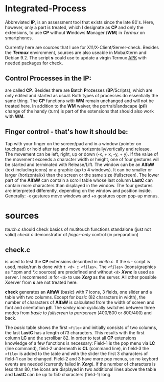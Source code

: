 # Integrated-Process
Abbreviated **IP**, is an assessment tool that exists since the late 80's. Here, however, only a part is treated, which I designate as **CP** and only the extensions, to use **CP** without **W**indows **M**anager (**WM**) in _Termux_ on smartphones.

Currently here are sources that I use for X11/X-Client/Server-check. Besides the _**Termux**_ environment, sources are also useable in MobaXterm and Debian 9.2. The script **s** could use to update a virgin Termux [APK](https://github.com/termux/termux-packages/issues/3535#issuecomment-489430202) with needed packages for check.

## Control Processes in the IP:
are called **CP**. Besides there are **B**atch **P**rozesses (**BP**/Scripts), which are only edited and started as usual. Both types of processes do essentially the same thing. The **CP** functions _with_ **WM** remain unchanged and will not be treated here. In addition to the **WM** waiver, the portrait/landscape (**p/l**) change of the handy (turn) is part of the extensions that should also work with **WM**.

## Finger control - that's how it should be:
Tap with your finger on the screen/pad and in a window (pointer on touchpad) or hold after tap and move horizontally/vertically and release. The movement can be left, right, up or down (-x, + x, -y, + y). If the value of the movement exceeds a character width or height, one of four gestures will be started and terminated with Release/Lift.
The window can be an **AlfaW** (text including icons) or a graphic (up to 4 windows). It can be smaller or larger (horizontal/x) than the screen or the same size (fullscreen). The lower part of the **AlfaW** can contain a scroll table whose last column **LastC** can contain more characters than displayed in the window.
The four gestures are interpreted differently, depending on the window and position inside. Generally: -x gestures move windows and +x gestures open pop-up menus.
# sources
_touch.c_ should check basics of mutitouch functions standalone (just not valid)
_check.c_ demonstrator of _finger-only_ control (in preparation)
## check.c
is used to test the **CP** extensions described in _xinitn.c_. If the **s** - script is used, make/run is done with `t <d> c <files>`. The `<files>` (icons/graphics as *.xpm and *.c sources) are predefined and without `<d>` _**Xvnc**_ is used as server. I recommend `:0` for `<d>` to use _**Xorg**_ as the server. All other possible Xserver from **s** are not treated here.

**check** generates an **AlfaW** (basic) with 7 icons, 3 fields, one slider and a table with two columns. Except for _basic_ (82 characters in width), the number of characters of **AlfaW** is calculated from the width of screen and font and orientation **p/l**. The _smiley icon_ cyclically switches between three modes from _basic_ to _fullscreen_ to _partscreen_ (400/800 or 800/400) and back.

The _basic_ table shows the first `<file>` and initially consists of two columns, the last **LastC** has a length of73 characters. This results with the first column **LC** and the scrollbar 82. In order to test all **CP** extensions knowledge of a few functions is necessary: Field-1 is the pop menu via **LC** (line command), field-2 underneath is **CL** (command line), in field-3 the `<file>` is added to the table and with the slider the first 3 characters of field-1 can be changed. Field-2 and 3 have more pop menus, so no keybord events are needed (currently failed in _**Xorg**_).
If the number of characters is less than 80, the icons are displayed in two additional lines above the table and **LastC** can be up to 150 characters (field-1) long.
